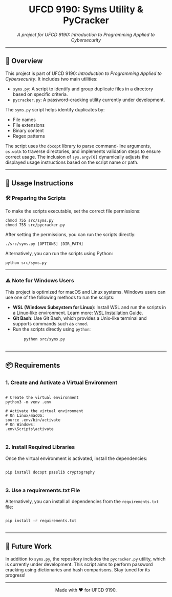 <h1 align="center">UFCD 9190: Syms Utility & PyCracker</h1>

<p align="center">
  <i>A project for UFCD 9190: Introduction to Programming Applied to Cybersecurity</i>
</p>

---

<h2>📄 Overview</h2>

<p>
This project is part of UFCD 9190: <i>Introduction to Programming Applied to Cybersecurity</i>. It includes two main utilities:
</p>

<ul>
  <li><code>syms.py</code>: A script to identify and group duplicate files in a directory based on specific criteria.</li>
  <li><code>pycracker.py</code>: A password-cracking utility currently under development.</li>
</ul>

<p>
The <code>syms.py</code> script helps identify duplicates by:
</p>

<ul>
  <li>File names</li>
  <li>File extensions</li>
  <li>Binary content</li>
  <li>Regex patterns</li>
</ul>

<p>
The script uses the <code>docopt</code> library to parse command-line arguments, <code>os.walk</code> to traverse directories, and implements validation steps to ensure correct usage. The inclusion of <code>sys.argv[0]</code> dynamically adjusts the displayed usage instructions based on the script name or path.
</p>

---

<h2>🚀 Usage Instructions</h2>

<h3>🛠️ Preparing the Scripts</h3>

<p>To make the scripts executable, set the correct file permissions:</p>

<pre>
<code>chmod 755 src/syms.py
chmod 755 src/pycracker.py</code>
</pre>

<p>After setting the permissions, you can run the scripts directly:</p>

<pre>
<code>./src/syms.py [OPTIONS] [DIR_PATH]</code>
</pre>

<p>Alternatively, you can run the scripts using Python:</p>
<pre>
<code>python src/syms.py</code>
</pre>

---

<h3>⚠️ Note for Windows Users</h3>

<p>This project is optimized for macOS and Linux systems. Windows users can use one of the following methods to run the scripts:</p>

<ul>
  <li><b>WSL (Windows Subsystem for Linux)</b>: Install WSL and run the scripts in a Linux-like environment. Learn more: <a href="https://learn.microsoft.com/en-us/windows/wsl/install">WSL Installation Guide</a>.</li>
  <li><b>Git Bash</b>: Use Git Bash, which provides a Unix-like terminal and supports commands such as <code>chmod</code>.</li>
  <li>Run the scripts directly using <code>python</code>:
    <pre>
    <code>python src/syms.py</code>
    </pre>
  </li>
</ul>

---

<h2>📦 Requirements</h2>

<h3>1. Create and Activate a Virtual Environment</h3>

<pre>
<code>
# Create the virtual environment
python3 -m venv .env

# Activate the virtual environment
# On Linux/macOS:
source .env/bin/activate
# On Windows:
.env\Scripts\activate
</code>
</pre>

<h3>2. Install Required Libraries</h3>

<p>Once the virtual environment is activated, install the dependencies:</p>

<pre>
<code>
pip install docopt passlib cryptography
</code>
</pre>

<h3>3. Use a requirements.txt File</h3>

<p>Alternatively, you can install all dependencies from the <code>requirements.txt</code> file:</p>

<pre>
<code>
pip install -r requirements.txt
</code>
</pre>

---

<h2>📂 Future Work</h2>

<p>In addition to <code>syms.py</code>, the repository includes the <code>pycracker.py</code> utility, which is currently under development. This script aims to perform password cracking using dictionaries and hash comparisons. Stay tuned for its progress!</p>

---

<p align="center">Made with ❤️ for UFCD 9190.</p>
